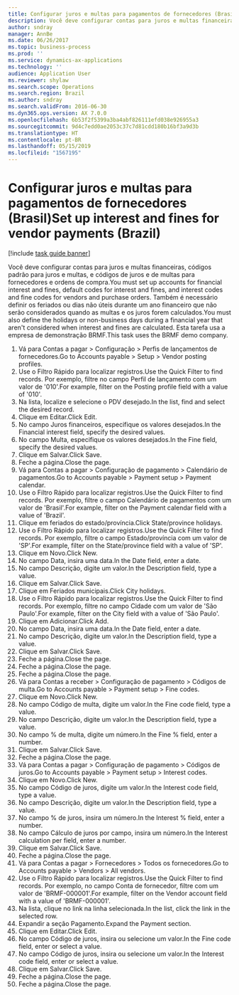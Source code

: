 ```yaml
---
title: Configurar juros e multas para pagamentos de fornecedores (Brasil)
description: Você deve configurar contas para juros e multas financeiras, códigos padrão para juros e multas, e códigos de juros e de multas para fornecedores e ordens de compra.
author: sndray
manager: AnnBe
ms.date: 06/26/2017
ms.topic: business-process
ms.prod: ''
ms.service: dynamics-ax-applications
ms.technology: ''
audience: Application User
ms.reviewer: shylaw
ms.search.scope: Operations
ms.search.region: Brazil
ms.author: sndray
ms.search.validFrom: 2016-06-30
ms.dyn365.ops.version: AX 7.0.0
ms.openlocfilehash: 6b53f2f5399a3ba4abf826111efd038e926955a3
ms.sourcegitcommit: 9d4c7edd0ae2053c37c7d81cdd180b16bf3a9d3b
ms.translationtype: HT
ms.contentlocale: pt-BR
ms.lasthandoff: 05/15/2019
ms.locfileid: "1567195"
---
```

# <a name="set-up-interest-and-fines-for-vendor-payments-brazil"></a><span data-ttu-id="99d45-103">Configurar juros e multas para pagamentos de fornecedores (Brasil)</span><span class="sxs-lookup"><span data-stu-id="99d45-103">Set up interest and fines for vendor payments (Brazil)</span></span>

[!include [task guide banner](../../includes/task-guide-banner.md)]

<span data-ttu-id="99d45-104">Você deve configurar contas para juros e multas financeiras, códigos padrão para juros e multas, e códigos de juros e de multas para fornecedores e ordens de compra.</span><span class="sxs-lookup"><span data-stu-id="99d45-104">You must set up accounts for financial interest and fines, default codes for interest and fines, and interest codes and fine codes for vendors and purchase orders.</span></span> <span data-ttu-id="99d45-105">Também é necessário definir os feriados ou dias não úteis durante um ano financeiro que não serão considerados quando as multas e os juros forem calculados.</span><span class="sxs-lookup"><span data-stu-id="99d45-105">You must also define the holidays or non-business days during a financial year that aren't considered when interest and fines are calculated.</span></span>  <span data-ttu-id="99d45-106">Esta tarefa usa a empresa de demonstração BRMF.</span><span class="sxs-lookup"><span data-stu-id="99d45-106">This task uses the BRMF demo company.</span></span>

1. <span data-ttu-id="99d45-107">Vá para Contas a pagar > Configuração > Perfis de lançamentos de fornecedores.</span><span class="sxs-lookup"><span data-stu-id="99d45-107">Go to Accounts payable > Setup > Vendor posting profiles.</span></span>
2. <span data-ttu-id="99d45-108">Use o Filtro Rápido para localizar registros.</span><span class="sxs-lookup"><span data-stu-id="99d45-108">Use the Quick Filter to find records.</span></span> <span data-ttu-id="99d45-109">Por exemplo, filtre no campo Perfil de lançamento com um valor de '010'.</span><span class="sxs-lookup"><span data-stu-id="99d45-109">For example, filter on the Posting profile field with a value of '010'.</span></span>
3. <span data-ttu-id="99d45-110">Na lista, localize e selecione o PDV desejado.</span><span class="sxs-lookup"><span data-stu-id="99d45-110">In the list, find and select the desired record.</span></span>
4. <span data-ttu-id="99d45-111">Clique em Editar.</span><span class="sxs-lookup"><span data-stu-id="99d45-111">Click Edit.</span></span>
5. <span data-ttu-id="99d45-112">No campo Juros financeiros, especifique os valores desejados.</span><span class="sxs-lookup"><span data-stu-id="99d45-112">In the Financial interest field, specify the desired values.</span></span>
6. <span data-ttu-id="99d45-113">No campo Multa, especifique os valores desejados.</span><span class="sxs-lookup"><span data-stu-id="99d45-113">In the Fine field, specify the desired values.</span></span>
7. <span data-ttu-id="99d45-114">Clique em Salvar.</span><span class="sxs-lookup"><span data-stu-id="99d45-114">Click Save.</span></span>
8. <span data-ttu-id="99d45-115">Feche a página.</span><span class="sxs-lookup"><span data-stu-id="99d45-115">Close the page.</span></span>
9. <span data-ttu-id="99d45-116">Vá para Contas a pagar > Configuração de pagamento > Calendário de pagamentos.</span><span class="sxs-lookup"><span data-stu-id="99d45-116">Go to Accounts payable > Payment setup > Payment calendar.</span></span>
10. <span data-ttu-id="99d45-117">Use o Filtro Rápido para localizar registros.</span><span class="sxs-lookup"><span data-stu-id="99d45-117">Use the Quick Filter to find records.</span></span> <span data-ttu-id="99d45-118">Por exemplo, filtre o campo Calendário de pagamentos com um valor de 'Brasil'.</span><span class="sxs-lookup"><span data-stu-id="99d45-118">For example, filter on the Payment calendar field with a value of 'Brazil'.</span></span>
11. <span data-ttu-id="99d45-119">Clique em feriados do estado/província.</span><span class="sxs-lookup"><span data-stu-id="99d45-119">Click State/province holidays.</span></span>
12. <span data-ttu-id="99d45-120">Use o Filtro Rápido para localizar registros.</span><span class="sxs-lookup"><span data-stu-id="99d45-120">Use the Quick Filter to find records.</span></span> <span data-ttu-id="99d45-121">Por exemplo, filtre o campo Estado/província com um valor de 'SP'.</span><span class="sxs-lookup"><span data-stu-id="99d45-121">For example, filter on the State/province field with a value of 'SP'.</span></span>
13. <span data-ttu-id="99d45-122">Clique em Novo.</span><span class="sxs-lookup"><span data-stu-id="99d45-122">Click New.</span></span>
14. <span data-ttu-id="99d45-123">No campo Data, insira uma data.</span><span class="sxs-lookup"><span data-stu-id="99d45-123">In the Date field, enter a date.</span></span>
15. <span data-ttu-id="99d45-124">No campo Descrição, digite um valor.</span><span class="sxs-lookup"><span data-stu-id="99d45-124">In the Description field, type a value.</span></span>
16. <span data-ttu-id="99d45-125">Clique em Salvar.</span><span class="sxs-lookup"><span data-stu-id="99d45-125">Click Save.</span></span>
17. <span data-ttu-id="99d45-126">Clique em Feriados municipais.</span><span class="sxs-lookup"><span data-stu-id="99d45-126">Click City holidays.</span></span>
18. <span data-ttu-id="99d45-127">Use o Filtro Rápido para localizar registros.</span><span class="sxs-lookup"><span data-stu-id="99d45-127">Use the Quick Filter to find records.</span></span> <span data-ttu-id="99d45-128">Por exemplo, filtre no campo Cidade com um valor de 'São Paulo'.</span><span class="sxs-lookup"><span data-stu-id="99d45-128">For example, filter on the City field with a value of 'São Paulo'.</span></span>
19. <span data-ttu-id="99d45-129">Clique em Adicionar.</span><span class="sxs-lookup"><span data-stu-id="99d45-129">Click Add.</span></span>
20. <span data-ttu-id="99d45-130">No campo Data, insira uma data.</span><span class="sxs-lookup"><span data-stu-id="99d45-130">In the Date field, enter a date.</span></span>
21. <span data-ttu-id="99d45-131">No campo Descrição, digite um valor.</span><span class="sxs-lookup"><span data-stu-id="99d45-131">In the Description field, type a value.</span></span>
22. <span data-ttu-id="99d45-132">Clique em Salvar.</span><span class="sxs-lookup"><span data-stu-id="99d45-132">Click Save.</span></span>
23. <span data-ttu-id="99d45-133">Feche a página.</span><span class="sxs-lookup"><span data-stu-id="99d45-133">Close the page.</span></span>
24. <span data-ttu-id="99d45-134">Feche a página.</span><span class="sxs-lookup"><span data-stu-id="99d45-134">Close the page.</span></span>
25. <span data-ttu-id="99d45-135">Feche a página.</span><span class="sxs-lookup"><span data-stu-id="99d45-135">Close the page.</span></span>
26. <span data-ttu-id="99d45-136">Vá para Contas a receber > Configuração de pagamento > Códigos de multa.</span><span class="sxs-lookup"><span data-stu-id="99d45-136">Go to Accounts payable > Payment setup > Fine codes.</span></span>
27. <span data-ttu-id="99d45-137">Clique em Novo.</span><span class="sxs-lookup"><span data-stu-id="99d45-137">Click New.</span></span>
28. <span data-ttu-id="99d45-138">No campo Código de multa, digite um valor.</span><span class="sxs-lookup"><span data-stu-id="99d45-138">In the Fine code field, type a value.</span></span>
29. <span data-ttu-id="99d45-139">No campo Descrição, digite um valor.</span><span class="sxs-lookup"><span data-stu-id="99d45-139">In the Description field, type a value.</span></span>
30. <span data-ttu-id="99d45-140">No campo % de multa, digite um número.</span><span class="sxs-lookup"><span data-stu-id="99d45-140">In the Fine % field, enter a number.</span></span>
31. <span data-ttu-id="99d45-141">Clique em Salvar.</span><span class="sxs-lookup"><span data-stu-id="99d45-141">Click Save.</span></span>
32. <span data-ttu-id="99d45-142">Feche a página.</span><span class="sxs-lookup"><span data-stu-id="99d45-142">Close the page.</span></span>
33. <span data-ttu-id="99d45-143">Vá para Contas a pagar > Configuração de pagamento > Códigos de juros.</span><span class="sxs-lookup"><span data-stu-id="99d45-143">Go to Accounts payable > Payment setup > Interest codes.</span></span>
34. <span data-ttu-id="99d45-144">Clique em Novo.</span><span class="sxs-lookup"><span data-stu-id="99d45-144">Click New.</span></span>
35. <span data-ttu-id="99d45-145">No campo Código de juros, digite um valor.</span><span class="sxs-lookup"><span data-stu-id="99d45-145">In the Interest code field, type a value.</span></span>
36. <span data-ttu-id="99d45-146">No campo Descrição, digite um valor.</span><span class="sxs-lookup"><span data-stu-id="99d45-146">In the Description field, type a value.</span></span>
37. <span data-ttu-id="99d45-147">No campo % de juros, insira um número.</span><span class="sxs-lookup"><span data-stu-id="99d45-147">In the Interest % field, enter a number.</span></span>
38. <span data-ttu-id="99d45-148">No campo Cálculo de juros por campo, insira um número.</span><span class="sxs-lookup"><span data-stu-id="99d45-148">In the Interest calculation per field, enter a number.</span></span>
39. <span data-ttu-id="99d45-149">Clique em Salvar.</span><span class="sxs-lookup"><span data-stu-id="99d45-149">Click Save.</span></span>
40. <span data-ttu-id="99d45-150">Feche a página.</span><span class="sxs-lookup"><span data-stu-id="99d45-150">Close the page.</span></span>
41. <span data-ttu-id="99d45-151">Vá para Contas a pagar > Fornecedores > Todos os fornecedores.</span><span class="sxs-lookup"><span data-stu-id="99d45-151">Go to Accounts payable > Vendors > All vendors.</span></span>
42. <span data-ttu-id="99d45-152">Use o Filtro Rápido para localizar registros.</span><span class="sxs-lookup"><span data-stu-id="99d45-152">Use the Quick Filter to find records.</span></span> <span data-ttu-id="99d45-153">Por exemplo, no campo Conta de fornecedor, filtre com um valor de 'BRMF-000001'.</span><span class="sxs-lookup"><span data-stu-id="99d45-153">For example, filter on the Vendor account field with a value of 'BRMF-000001'.</span></span>
43. <span data-ttu-id="99d45-154">Na lista, clique no link na linha selecionada.</span><span class="sxs-lookup"><span data-stu-id="99d45-154">In the list, click the link in the selected row.</span></span>
44. <span data-ttu-id="99d45-155">Expandir a seção Pagamento.</span><span class="sxs-lookup"><span data-stu-id="99d45-155">Expand the Payment section.</span></span>
45. <span data-ttu-id="99d45-156">Clique em Editar.</span><span class="sxs-lookup"><span data-stu-id="99d45-156">Click Edit.</span></span>
46. <span data-ttu-id="99d45-157">No campo Código de juros, insira ou selecione um valor.</span><span class="sxs-lookup"><span data-stu-id="99d45-157">In the Fine code field, enter or select a value.</span></span>
47. <span data-ttu-id="99d45-158">No campo Código de juros, insira ou selecione um valor.</span><span class="sxs-lookup"><span data-stu-id="99d45-158">In the Interest code field, enter or select a value.</span></span>
48. <span data-ttu-id="99d45-159">Clique em Salvar.</span><span class="sxs-lookup"><span data-stu-id="99d45-159">Click Save.</span></span>
49. <span data-ttu-id="99d45-160">Feche a página.</span><span class="sxs-lookup"><span data-stu-id="99d45-160">Close the page.</span></span>
50. <span data-ttu-id="99d45-161">Feche a página.</span><span class="sxs-lookup"><span data-stu-id="99d45-161">Close the page.</span></span>

